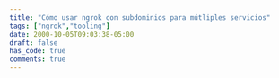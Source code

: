 ```yaml
---
title: "Cómo usar ngrok con subdominios para mútliples servicios"
tags: ["ngrok","tooling"]
date: 2000-10-05T09:03:38-05:00
draft: false
has_code: true
comments: true
---
```


